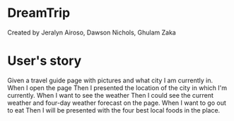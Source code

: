 # DreamTrip
Created by Jeralyn Airoso, Dawson Nichols, Ghulam Zaka

# User's story

Given a travel guide page with pictures and what city I am currently in.
When I open the page
Then I presented the location of the city in which I'm currently.
When I want to see the weather 
Then I could see the current weather and four-day weather forecast on the page.
When I want to go out to eat
Then I will be presented with the four best local foods in the place. 